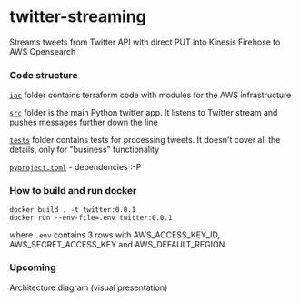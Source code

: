 # twitter-streaming
Streams tweets from Twitter API with direct PUT into Kinesis Firehose to AWS Opensearch

### Code structure

[`iac`](iac) folder contains terraform code with modules for the AWS infrastructure

[`src`](src) folder is the main Python twitter app. It listens to Twitter stream and pushes messages further down the line

[`tests`](tests) folder contains tests for processing tweets. It doesn't cover all the details, only for "business" functionality

[`pyproject.toml`](pyproject.toml) - dependencies :-P


### How to build and run docker

```
docker build . -t twitter:0.0.1
docker run --env-file=.env twitter:0.0.1
```

where `.env` contains 3 rows with AWS_ACCESS_KEY_ID, AWS_SECRET_ACCESS_KEY and AWS_DEFAULT_REGION.

### Upcoming

Architecture diagram (visual presentation)
